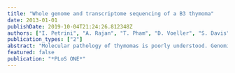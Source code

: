 ```yaml
---
title: "Whole genome and transcriptome sequencing of a B3 thymoma"
date: 2013-01-01
publishDate: 2019-10-04T21:24:26.812348Z
authors: ["I. Petrini", "A. Rajan", "T. Pham", "D. Voeller", "S. Davis", "J. Gao", "Y. Wang", "G. Giaccone"]
publication_types: ["2"]
abstract: "Molecular pathology of thymomas is poorly understood. Genomic aberrations are frequently identified in tumors but no extensive sequencing has been reported in thymomas. Here we present the first comprehensive view of a B3 thymoma at whole genome and transcriptome levels. A 55-year-old Caucasian female underwent complete resection of a stage IVA B3 thymoma. RNA and DNA were extracted from a snap frozen tumor sample with a fraction of cancer cells over 80%. We performed array comparative genomic hybridization using Agilent platform, transcriptome sequencing using HiSeq 2000 (Illumina) and whole genome sequencing using Complete Genomics Inc platform. Whole genome sequencing determined, in tumor and normal, the sequence of both alleles in more than 95% of the reference genome (NCBI Build 37). Copy number (CN) aberrations were comparable with those previously described for B3 thymomas, with CN gain of chromosome 1q, 5, 7 and X and CN loss of 3p, 6, 11q42.2-qter and q13. One translocation t(11;X) was identified by whole genome sequencing and confirmed by PCR and Sanger sequencing. Ten single nucleotide variations (SNVs) and 2 insertion/deletions (INDELs) were identified; these mutations resulted in non-synonymous amino acid changes or affected splicing sites. The lack of common cancer-associated mutations in this patient suggests that thymomas may evolve through mechanisms distinctive from other tumor types, and supports the rationale for additional high-throughput sequencing screens to better understand the somatic genetic architecture of thymoma."
featured: false
publication: "*PLoS ONE*"
---
```


